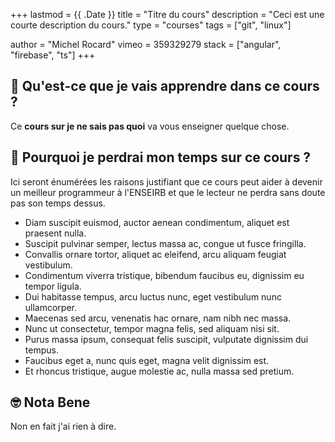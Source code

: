 +++
lastmod = {{ .Date }}
title = "Titre du cours"
description = "Ceci est une courte description du cours."
type = "courses"
tags = ["git", "linux"]

author = "Michel Rocard"
vimeo = 359329279
stack = ["angular", "firebase", "ts"]
+++

## 🤔 Qu'est-ce que je vais apprendre dans ce cours ?

Ce **cours sur je ne sais pas quoi** va vous enseigner quelque chose.

## 🚨 Pourquoi je perdrai mon temps sur ce cours ?

Ici seront énumérées les raisons justifiant que ce cours peut aider à devenir
un meilleur programmeur à l'ENSEIRB et que le lecteur ne perdra sans doute pas
son temps dessus.

- Diam suscipit euismod, auctor aenean condimentum, aliquet est praesent nulla.
- Suscipit pulvinar semper, lectus massa ac, congue ut fusce fringilla.
- Convallis ornare tortor, aliquet ac eleifend, arcu aliquam feugiat
vestibulum.
- Condimentum viverra tristique, bibendum faucibus eu, dignissim eu tempor
ligula.
- Dui habitasse tempus, arcu luctus nunc, eget vestibulum nunc ullamcorper.
- Maecenas sed arcu, venenatis hac ornare, nam nibh nec massa.
- Nunc ut consectetur, tempor magna felis, sed aliquam nisi sit.
- Purus massa ipsum, consequat felis suscipit, vulputate dignissim dui tempus.
- Faucibus eget a, nunc quis eget, magna velit dignissim est.
- Et rhoncus tristique, augue molestie ac, nulla massa sed pretium.

## 🤓 Nota Bene

Non en fait j'ai rien à dire.
